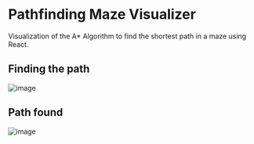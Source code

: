 # Pathfinding Maze Visualizer
Visualization of the A* Algorithm to find the shortest path in a maze using React.

## Finding the path
![image](https://user-images.githubusercontent.com/62865318/147420755-937730b2-5de0-4b29-9ebb-fbf68f481586.png)

## Path found
![image](https://user-images.githubusercontent.com/62865318/147420758-761b81f0-d5cc-41e3-bee4-205e33275b06.png)
